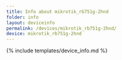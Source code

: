 ```yaml
---
title: Info about mikrotik_rb751g-2hnd
folder: info
layout: deviceinfo
permalink: /devices/mikrotik_rb751g-2hnd/
device: mikrotik_rb751g-2hnd
---
```

{% include templates/device_info.md %}
